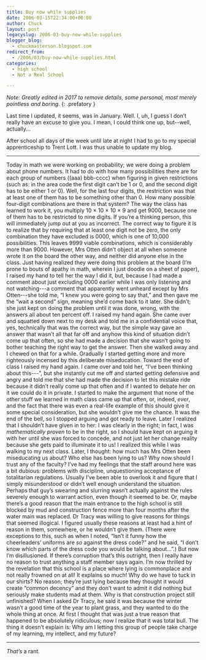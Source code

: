 ```yaml
---
title: Buy now while supplies
date: 2006-03-15T22:34:00+00:00
author: Chuck
layout: post
legacyslug: 2006-03-buy-now-while-supplies
blogger_blog:
  - chuckmasterson.blogspot.com
redirect_from:
  - /2006/03/buy-now-while-supplies.html
categories:
  - high school
  - Not a Real School

---
```


*Note: Greatly edited in 2017 to remove details, some personal, most merely
pointless and boring.*
{: .prefatory }

Last time I updated, it seems, was in January. Well. I, uh, I guess I
don’t really have an excuse to give you. I mean, I could think one up,
but--well, actually...

After school all days of the week until late at night I had to go to my special
apprenticeship to Trent Lott. I was thus unable to update my blog.


* * *

Today in math we were working on probability; we were doing a problem about
phone numbers. It had to do with how many possibilities there are for each
group of numbers ((aaa) bbb-cccc) when figuring in given restrictions (such as:
in the area code the first digit can’t be 1 or 0, and the second digit
has to be either 1 or 0). Well, for the last four digits, the restriction was
that at least one of them has to be something other than 0. How many possible
four-digit combinations are there in that system? The way the class has learned
to work it, you multiply 10 × 10 × 10 × 9 and get 9000, because one of them has
to be restricted to nine digits. If you’re a thinking person, this will
immediately jump out at you as incorrect. The correct way to figure it is to
realize that by requiring that at least one digit not be zero, the only
combination they have excluded is 0000, which is one of 10,000 possibilities.
This leaves 9999 viable combinations, which is considerably more than 9000.
However, Mrs Otten didn’t object at all when someone wrote it on the
board the other way, and neither did anyone else in the class. Just having
realized they were doing this problem at the board (I’m prone to bouts of
apathy in math, wherein I just doodle on a sheet of paper), I raised my hand to
tell her the way I did it, but, because I had made a comment about just
excluding 0000 earlier while I was only listening and not watching---a
comment that apparently went unheard except by Mrs Otten---she told me,
“I knew you were going to say that,” and then gave me the
“wait a second” sign, meaning she’d come back to it later.
She didn’t; she just kept on doing the problem until it was done, wrong,
with the answers all about ten percent off. I raised my hand again. She came
over and squatted down next to my desk and told me in a confidential voice
that, yes, technically that was the correct way, but the simple way gave an
answer that wasn’t all that far off and anyhow this kind of situation
didn’t come up that often, so she had made a decision that she
wasn’t going to bother teaching the right way to get the answer. Then she
walked away and I chewed on that for a while. Gradually I started getting more
and more righteously incensed by this deliberate miseducation. Toward the end
of class I raised my hand again. I came over and told her, “I’ve
been thinking about this---”, but she instantly cut me off and
started getting defensive and angry and told me that she had made the decision
to let this mistake ride because it didn’t really come up that often and
if I wanted to debate her on it we could do it in private. I started to make
the argument that none of the other stuff we learned in math class came up that
often, or, indeed, _ever_, and the fact that there was even a real-life example
of this should give it some special consideration, but she wouldn’t give
me the chance. It was the end of the bell, so I stopped arguing and got ready
to leave. Later I realized that I shouldn’t have given in to her: I was
clearly in the right; in fact, I was _mathematically proven_ to be in the
right, so I should have kept on arguing it with her until she was forced to
concede, and not just let her change reality because she gets paid to
illuminate it to us! I realized this while I was walking to my next class.
Later, I thought: how much has Mrs Otten been miseducating us about? Who else
has been lying to us? Why now should I trust any of the faculty? I’ve had
my feelings that the staff around here was a bit dubious: problems with
discipline, unquestioning acceptance of totalitarian regulations. Usually
I’ve been able to overlook it and figure that I simply misunderstood or
didn’t well enough understand the situation. Perhaps that guy’s
swearing and slurring wasn’t actually against the rules severely enough
to warrant action, even though it seemed to be. Or, maybe there’s a good
reason that the main entrance to the high school is still blocked by mud and
construction fence more than four months after the water main was replaced. Dr
Tracy was willing to give reasons for things that seemed illogical. I figured
usually these reasons at least had a hint of reason in them, somewhere, or he
wouldn’t give them. (There were exceptions to this, such as when I noted,
“Isn’t it funny how the cheerleaders’ uniforms are _so_
against the dress code?” and he said, “I don’t know which
parts of the dress code you would be talking about…”.) But now
I’m disillusioned. If there’s corruption that’s this
outright, then I really have no reason to trust anything a staff member says
again. I’m now thrilled by the revelation that this school is a place
where lying is commonplace and not really frowned on at all! It explains so
much! Why do we have to tuck in our shirts? No reason; they’re just lying
because they thought it would create “common decency” and they
don’t want to admit it did nothing but seriously make students mad at
them. Why is that construction project still unfinished? When I asked Dr Tracy,
he said it was because the winter wasn’t a good time of the year to plant
grass, and they wanted to do the whole thing at once. At first I thought that
was just a true reason that happened to be absolutely ridiculous; now I realize
that it was total bull. The thing it doesn’t explain is: Why am I letting
this group of people take charge of my learning, my intellect, and my future?

* * *

_That’s_ a rant.
